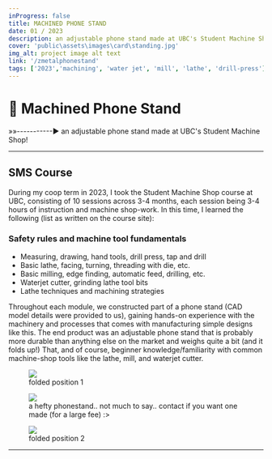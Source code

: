 ```yaml
---
inProgress: false
title: MACHINED PHONE STAND
date: 01 / 2023
description: an adjustable phone stand made at UBC's Student Machine Shop!
cover: 'public\assets\images\card\standing.jpg'
img_alt: project image alt text
link: '/zmetalphonestand'
tags: ['2023','machining', 'water jet', 'mill', 'lathe', 'drill-press']
---
```

# 📏 Machined Phone Stand
»»-----------► an adjustable phone stand made at UBC's Student Machine Shop!

---
## SMS Course
During my coop term in 2023, I took the Student Machine Shop course at UBC, consisting of 10 sessions across 3-4 months, each session being 3-4 hours of instruction and machine shop-work. In this time, I learned the following (list as written on the course site):

### Safety rules and machine tool fundamentals
- Measuring, drawing, hand tools, drill press, tap and drill
- Basic lathe, facing, turning, threading with die, etc.
- Basic milling, edge finding, automatic feed, drilling, etc.
- Waterjet cutter, grinding lathe tool bits
- Lathe techniques and machining strategies

Throughout each module, we constructed part of a phone stand (CAD model details were provided to us), gaining hands-on experience with the machinery and processes that comes with manufacturing simple designs like this. The end product was an adjustable phone stand that is probably more durable than anything else on the market and weighs quite a bit (and it folds up!) That, and of course, beginner knowledge/familiarity with common machine-shop tools like the lathe, mill, and waterjet cutter.

<div class="flex flex-row items-center">
<figure class="bg-white size-fit rotate-6 pt-2 pb-8 p-4 items-center justify-center hover:scale-150">
<img src="public\assets\images\phonestand\folded1.png" class="bg-primary mb-1 size-fit ">
<figcaption class="pt-2 text-black text-md text-center">folded position 1</figcaption>
</figure>
<figure class="bg-white size-fit rotate-3 pt-2 pb-8 p-4 items-center justify-center hover:scale-150">
<img src="public\assets\images\phonestand\standing.jpg" class="bg-primary mb-1 size-fit ">
<figcaption class="pt-2 text-black text-md text-center">a hefty phonestand.. not much to say.. contact if you want one made (for a large fee) :> </figcaption>
</figure>
<figure class="bg-white size-fit -rotate-2 pt-2 pb-8 p-4 items-center justify-center hover:scale-150">
<img src="public\assets\images\phonestand\folded2.png" class="bg-primary mb-1 size-fit ">
<figcaption class="pt-2 text-black text-md text-center">folded position 2</figcaption>
</figure>
</figure>

---